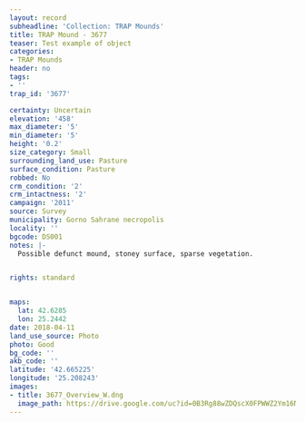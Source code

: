 ```yaml
---
layout: record
subheadline: 'Collection: TRAP Mounds'
title: TRAP Mound - 3677
teaser: Test example of object
categories:
- TRAP Mounds
header: no
tags:
- ''
trap_id: '3677'

certainty: Uncertain
elevation: '458'
max_diameter: '5'
min_diameter: '5'
height: '0.2'
size_category: Small
surrounding_land_use: Pasture
surface_condition: Pasture
robbed: No
crm_condition: '2'
crm_intactness: '2'
campaign: '2011'
source: Survey
municipality: Gorno Sahrane necropolis
locality: ''
bgcode: DS001
notes: |-
  Possible defunct mound, stoney surface, sparse vegetation.


rights: standard


maps:
  lat: 42.6285
  lon: 25.2442
date: 2018-04-11
land_use_source: Photo
photo: Good
bg_code: ''
akb_code: ''
latitude: '42.665225'
longitude: '25.208243'
images:
- title: 3677_Overview_W.dng
  image_path: https://drive.google.com/uc?id=0B3Rg88wZDQscX0FPWWZ2Ym16NFU
---
```

